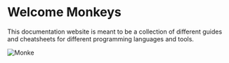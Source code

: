 # Welcome Monkeys

This documentation website is meant to be a collection of different guides and cheatsheets for different programming languages and tools.

![Monke](https://static.wikia.nocookie.net/ae9342f2-d5ef-44d2-9bce-ea410407b4d7/scale-to-width/755)
